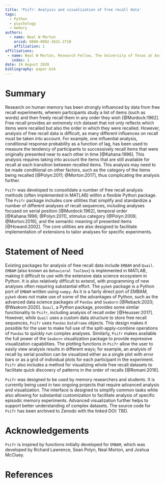 ```yaml
---
title: 'Psifr: Analysis and visualization of free recall data'
tags:
  - Python
  - psychology
  - memory
authors:
  - name: Neal W Morton
    orcid: 0000-0002-2631-2710
    affiliation: 1
affiliations:
 - name: Neal W Morton, Research Fellow, The University of Texas at Austin
   index: 1
date: 24 August 2020
bibliography: paper.bib
---
```


# Summary

Research on human memory has been strongly influenced by data from free 
recall experiments, wherein participants study a list of items (such as 
words) and then freely recall them in any order they wish [@Murdock:1962]. 
Free recall provides an extremely rich dataset that not only reflects 
which items were recalled but also the order in which they were recalled. 
However, analysis of free recall data is difficult, as many different influences
on recall must be taken into account. 
For example, one influential analysis, conditional response probability 
as a function of lag, has been used to measure the tendency of participants 
to successively recall items that were originally presented near to each 
other in time [@Kahana:1996].
This analysis requires taking into account the items that are still
available for recall at each transition between recalled items. 
This analysis may need to be made conditional on other factors, such as
the category of the items being recalled [@Polyn:2011; @Morton:2017], 
thus complicating the analysis further.

`Psifr` was developed to consolidate a number of free recall analysis
methods (often implemented in MATLAB) within a flexible Python
package. 
The `Psifr` package includes core utilities that simplify
and standardize a number of different analyses of recall sequences,
including analyses focused on serial position [@Murdock:1962],
temporal order [@Kahana:1996; @Polyn:2011], 
stimulus category [@Polyn:2009; @Morton:2016], and the semantic meaning 
of presented items [@Howard:2002]. 
The core  utilities are also designed to facilitate implementation of 
extensions to tailor analyses for specific experiments.

# Statement of Need

Existing packages for analysis of free recall data include `EMBAM`
and `Quail`. `EMBAM` (also known as `Behavioral Toolbox`) is implemented 
in MATLAB, making it difficult to use with the extensive data science ecosystem in Python. 
It is also relatively difficult to extend, with programming of new analyses 
often requiring substantial effort.
The `pybeh` package is a Python port of `EMBAM` written using `numpy`.
As it is a fairly direct port of EMBAM, `pybeh` does not make use of some of 
the advantages  of Python, such as the advanced data science packages of 
`Pandas` and `Seaborn` [@Reback:2020; @Waskom:2020].
`Quail`, a Python package, provides some similar functionality to `Psifr`,
including analysis of recall order [@Heusser:2017]. 
However, while `Quail` uses a custom data structure to store free 
recall sequences, `Psifr` uses `Pandas` `DataFrame` objects. 
This design makes it possible for the user to make full use 
of the split-apply-combine operations of `Pandas` to quickly run complex analyses. 
Similarly, `Psifr` makes available the full power of the `Seaborn` 
visualization package to provide expressive visualization capabilities. 
The plotting functions in `Psifr` allow the user to easily view analysis 
results in different ways; for example, an analysis of recall by serial 
position can be visualized either as a single plot with error bars or as a 
grid of individual plots for each participant in the experiment.
`Psifr` also includes a method for visualizing whole free recall
datasets to facilitate quick discovery of patterns in
the order of recalls [@Romani:2016].

`Psifr` was designed to be used by memory researchers and students.
It is currently being used in two ongoing projects that require advanced
analysis and visualization. 
The interface is designed to simplify common tasks while also allowing 
for substantial customization to facilitate analysis of specific episodic
memory experiments.
Advanced visualization further helps to support better understanding of 
complex datasets. 
The source code for `Psifr` has  been archived to Zenodo with the linked DOI: TBD.

# Acknowledgements

`Psifr` is inspired by functions initially developed for `EMBAM`,
which was developed by Richard Lawrence, Sean Polyn, Neal Morton,
and Joshua McCluey.

# References